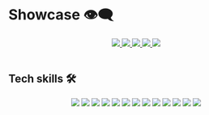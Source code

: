 # Showcase 👁️‍🗨️

<div align="center">
  <a href="https://github.com/Makefolder/makefolder">
    <img src="https://github-readme-stats.vercel.app/api/pin/?username=Makefolder&repo=makefolder" />
  </a>
  <a href="https://github.com/Makefolder/deployer">
    <img src="https://github-readme-stats.vercel.app/api/pin/?username=Makefolder&repo=Deployer" />
  </a>
  <a href="https://github.com/Makefolder/STUDLib">
    <img src="https://github-readme-stats.vercel.app/api/pin/?username=Makefolder&repo=STUDLib" />
  </a>

  <a href="https://github.com/wrkbnch-io/duels-contract">
    <img src="https://github-readme-stats.vercel.app/api/pin/?username=wrkbnch-io&repo=duels-contract" />
  </a>
  <img src="https://github-readme-stats.vercel.app/api/top-langs/?username=Makefolder&layout=compact&hide_progress=true" />
</div>

<br/>

## Tech skills 🛠️

<p align="center">
<img src="https://img.shields.io/badge/go-00ADD8?&style=for-the-badge&logo=go&logoColor=white" />
<img src="https://img.shields.io/badge/typescript-%23007ACC.svg?&style=for-the-badge&logo=typescript&logoColor=white"/>
<img src="https://img.shields.io/badge/tailwind-%231572B6.svg?&style=for-the-badge&logo=tailwindcss&logoColor=white"/>
<img src="https://img.shields.io/badge/postgresql-4169E1?&style=for-the-badge&logo=postgresql&logoColor=white"/>
<img src="https://img.shields.io/badge/linux-%2300599C.svg?&style=for-the-badge&logo=linux&logoColor=white"/>
<img src="https://img.shields.io/badge/c99-%2300599C.svg?&style=for-the-badge&logo=c&logoColor=white"/>
<img src="https://img.shields.io/badge/react-2C4F7C?&style=for-the-badge&logo=react&logoColor=white"/>
<img src="https://img.shields.io/badge/sqlite-003B57?&style=for-the-badge&logo=sqlite&logoColor=white"/>
<img src="https://img.shields.io/badge/react-002f44?&style=for-the-badge&logo=react&logoColor=white"/>
<img src="https://img.shields.io/badge/next.js-000000?&style=for-the-badge&logo=nextdotjs&logoColor=white"/>
<img src="https://img.shields.io/badge/bun-000000?&style=for-the-badge&logo=bun&logoColor=white"/>
<img src="https://img.shields.io/badge/node.js-5FA04E?&style=for-the-badge&logo=node.js&logoColor=white"/>
<img src="https://img.shields.io/badge/rust-d07f4f.svg?&style=for-the-badge&logo=rust&logoColor=white"/>
</p>
